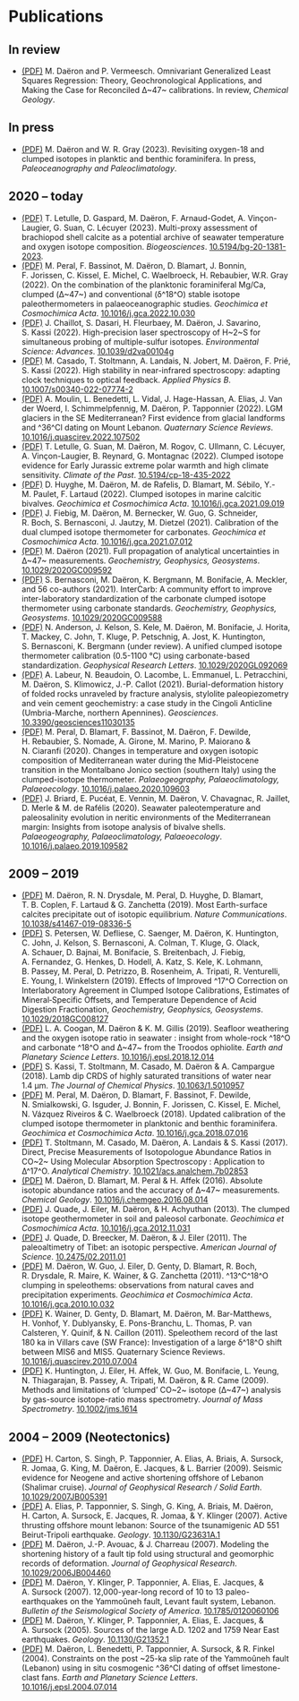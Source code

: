 # Publications

<!--## In preparation-->

## In review
+ [(PDF)](Daeron-Vermeesch-2023.pdf) M. Daëron and P. Vermeesch. Omnivariant Generalized Least Squares Regression: Theory, Geochronological Applications, and Making the Case for Reconciled Δ~47~  calibrations. In review, _Chemical Geology_.

## In press

+ [(PDF)](Daeron-Gray-2023.pdf) M. Daëron and W. R. Gray (2023). Revisiting oxygen-18 and clumped isotopes
in planktic and benthic foraminifera. In press, _Paleoceanography and Paleoclimatology_.

## 2020 – today
+ [(PDF)](Letulle-2023.pdf) T. Letulle, D. Gaspard, M. Daëron, F. Arnaud-Godet, A. Vinçon-Laugier, G. Suan, C. Lécuyer (2023). Multi-proxy assessment of brachiopod shell calcite as a potential archive of seawater temperature and oxygen isotope composition. _Biogeosciences_. [10.5194/bg-20-1381-2023](https://doi.org/10.5194/bg-20-1381-2023).
+ [(PDF)](Peral-2022.pdf) M. Peral, F. Bassinot, M. Daëron, D. Blamart, J. Bonnin, F. Jorissen, C. Kissel, E. Michel, C. Waelbroeck, H. Rebaubier, W.R. Gray (2022). On the combination of the planktonic foraminiferal Mg/Ca, clumped (Δ~47~) and conventional (δ^18^O) stable isotope paleothermometers in palaeoceanographic studies. _Geochimica et Cosmochimica Acta_. [10.1016/j.gca.2022.10.030](https://doi.org/10.1016/j.gca.2022.10.030)
+ [(PDF)](Chaillot-2022.pdf) J. Chaillot, S. Dasari, H. Fleurbaey, M. Daëron, J. Savarino, S. Kassi (2022). High-precision laser spectroscopy of H~2~S for simultaneous probing of multiple-sulfur isotopes. _Environmental Science: Advances_. [10.1039/d2va00104g](https://doi.org/10.1039/d2va00104g)
+ [(PDF)](Casado-2022.pdf) M. Casado, T. Stoltmann, A. Landais, N. Jobert, M. Daëron, F. Prié, S. Kassi (2022). High stability in near-infrared spectroscopy: adapting clock techniques to optical feedback. _Applied Physics B_. [10.1007/s00340-022-07774-2](https://doi.org/10.1007/s00340-022-07774-2)
+ [(PDF)](Moulin-2022.pdf) A. Moulin, L. Benedetti, L. Vidal, J. Hage-Hassan, A. Elias, J. Van der Woerd, I. Schimmelpfennig, M. Daëron, P. Tapponnier (2022). LGM glaciers in the SE Mediterranean? First evidence from glacial landforms and ^36^Cl dating on Mount Lebanon. _Quaternary Science Reviews_. [10.1016/j.quascirev.2022.107502](https://doi.org/10.1016/j.quascirev.2022.107502)
+ [(PDF)](Letulle-2022.pdf) T. Letulle, G. Suan, M. Daëron, M. Rogov, C. Ullmann, C. Lécuyer, A. Vinçon-Laugier, B. Reynard, G. Montagnac (2022). Clumped isotope evidence for Early Jurassic extreme polar warmth and high climate sensitivity. _Climate of the Past_. [10.5194/cp-18-435-2022](https://doi.org/10.5194/cp-18-435-2022)
+ [(PDF)](Huyghe-2022.pdf) D. Huyghe, M. Daëron, M. de Rafelis, D. Blamart, M. Sébilo, Y.-M. Paulet, F. Lartaud (2022). Clumped isotopes in marine calcitic bivalves. _Geochimica et Cosmochimica Acta_. [10.1016/j.gca.2021.09.019](https://doi.org/10.1016/j.gca.2021.09.019)
+ [(PDF)](Fiebig-2021.pdf) J. Fiebig, M. Daëron, M. Bernecker, W. Guo, G. Schneider, R. Boch, S. Bernasconi, J. Jautzy, M. Dietzel (2021). Calibration of the dual clumped isotope thermometer for carbonates. _Geochimica et Cosmochimica Acta_. [10.1016/j.gca.2021.07.012](https://doi.org/10.1016/j.gca.2021.07.012)
+ [(PDF)](Daeron-2021.pdf) M. Daëron (2021). Full propagation of analytical uncertainties in Δ~47~ measurements. _Geochemistry, Geophysics, Geosystems_. [10.1029/2020GC009592](https://doi.org/10.1029/2020GC009592)
+ [(PDF)](Bernasconi-2021.pdf) S. Bernasconi, M. Daëron, K. Bergmann, M. Bonifacie, A. Meckler, and 56 co-authors (2021). InterCarb: A community effort to improve inter-laboratory standardization of the carbonate clumped isotope thermometer using carbonate standards. _Geochemistry, Geophysics, Geosystems_. [10.1029/2020GC009588](https://doi.org/10.1029/2020GC009588)
+ [(PDF)](Anderson-2021.pdf) N. Anderson, J. Kelson, S. Kele, M. Daëron, M. Bonifacie, J. Horita, T. Mackey, C. John, T. Kluge, P. Petschnig, A. Jost, K. Huntington, S. Bernasconi, K. Bergmann (under review). A unified clumped isotope thermometer calibration (0.5-1100 °C) using carbonate-based standardization. _Geophysical Research Letters_. [10.1029/2020GL092069](https://doi.org/10.1029/2020GL092069)
+ [(PDF)](Labeur-2021.pdf) A. Labeur, N. Beaudoin, O. Lacombe, L. Emmanuel, L. Petracchini, M. Daëron, S. Klimowicz, J.-P. Callot (2021). Burial-deformation history of folded rocks unraveled by fracture analysis, stylolite paleopiezometry and vein cement geochemistry: a case study in the Cingoli Anticline (Umbria-Marche, northern Apennines). _Geosciences_. [10.3390/geosciences11030135](https://doi.org/10.3390/geosciences11030135)
+ [(PDF)](Peral-2020.pdf) M. Peral, D. Blamart, F. Bassinot, M. Daëron, F. Dewilde, H. Rebaubier, S. Nomade, A. Girone, M. Marino, P. Maiorano & N. Ciaranfi (2020). Changes in temperature and oxygen isotopic composition of Mediterranean water during the Mid-Pleistocene transition in the Montalbano Jonico section (southern Italy) using the clumped-isotope thermometer. _Palaeogeography, Palaeoclimatology, Palaeoecology_. [10.1016/j.palaeo.2020.109603](https://doi.org/10.1016/j.palaeo.2020.109603)
+ [(PDF)](Briard-2020.pdf) J. Briard, E. Pucéat, E. Vennin, M. Daëron, V. Chavagnac, R. Jaillet, D. Merle & M. de Rafélis (2020). Seawater paleotemperature and paleosalinity evolution in neritic environments of the Mediterranean margin: Insights from isotope analysis of bivalve shells. _Palaeogeography, Palaeoclimatology, Palaeoecology_. [10.1016/j.palaeo.2019.109582](https://doi.org/10.1016/j.palaeo.2019.109582)

## 2009 – 2019
+ [(PDF)](Daeron-2019.pdf) M. Daëron, R. N. Drysdale, M. Peral, D. Huyghe, D. Blamart, T. B. Coplen, F. Lartaud & G. Zanchetta (2019). Most Earth-surface calcites precipitate out of isotopic equilibrium. _Nature Communications_. [10.1038/s41467-019-08336-5](https://doi.org/10.1038/s41467-019-08336-5)
+ [(PDF)](Petersen-2019.pdf) S. Petersen, W. Defliese, C. Saenger, M. Daëron, K. Huntington, C. John, J. Kelson, S. Bernasconi, A. Colman, T. Kluge, G. Olack, A. Schauer, D. Bajnai, M. Bonifacie, S. Breitenbach, J. Fiebig, A. Fernandez, G. Henkes, D. Hodell, A. Katz, S. Kele, K. Lohmann, B. Passey, M. Peral, D. Petrizzo, B. Rosenheim, A. Tripati, R. Venturelli, E. Young, I. Winkelstern (2019). Effects of Improved ^17^O Correction on Interlaboratory Agreement in Clumped Isotope Calibrations, Estimates of Mineral‐Specific Offsets, and Temperature Dependence of Acid Digestion Fractionation, _Geochemistry, Geophysics, Geosystems_. [10.1029/2018GC008127](https://doi.org/10.1029/2018GC008127)
+ [(PDF)](Coogan-2019-EPSL.pdf) L. A. Coogan, M. Daëron & K. M. Gillis (2019). Seafloor weathering and the oxygen isotope ratio in seawater : insight from whole-rock ^18^O and carbonate ^18^O and ∆~47~ from the Troodos ophiolite. _Earth and Planetary Science Letters_. [10.1016/j.epsl.2018.12.014](https://doi.org/10.1016/j.epsl.2018.12.014)
+ [(PDF)](Kassi-2018.pdf) S. Kassi, T. Stoltmann, M. Casado, M. Daëron & A. Campargue (2018). Lamb dip CRDS of highly saturated transitions of water near 1.4 μm. _The Journal of Chemical Physics_. [10.1063/1.5010957](https://doi.org/10.1063/1.5010957)
+ [(PDF)](Peral-2018.pdf) M. Peral, M. Daëron, D. Blamart, F. Bassinot, F. Dewilde, N. Smialkowski, G. Isguder, J. Bonnin, F. Jorissen, C. Kissel, E. Michel, N. Vázquez Riveiros & C. Waelbroeck (2018). Updated calibration of the clumped isotope thermometer in planktonic and benthic foraminifera. _Geochimica et Cosmochimica Acta_. [10.1016/j.gca.2018.07.016](https://doi.org/10.1016/j.gca.2018.07.016)
+ [(PDF)](Stoltmann-2017.pdf) T. Stoltmann, M. Casado, M. Daëron, A. Landais & S. Kassi (2017). Direct, Precise Measurements of Isotopologue Abundance Ratios in CO~2~ Using Molecular Absorption Spectroscopy : Application to Δ^17^O. _Analytical Chemistry_. [10.1021/acs.analchem.7b02853](https://doi.org/10.1021/acs.analchem.7b02853)
+ [(PDF)](Daeron-2016.pdf) M. Daëron, D. Blamart, M. Peral & H. Affek (2016). Absolute isotopic abundance ratios and the accuracy of Δ~47~ measurements. _Chemical Geology_. [10.1016/j.chemgeo.2016.08.014](https://doi.org/10.1016/j.chemgeo.2016.08.014)
+ [(PDF)](Quade-2013.pdf) J. Quade, J. Eiler, M. Daëron, & H. Achyuthan (2013). The clumped isotope geothermometer in soil and paleosol carbonate. _Geochimica et Cosmochimica Acta_. [10.1016/j.gca.2012.11.031](https://doi.org/10.1016/j.gca.2012.11.031)
+ [(PDF)](Quade-2011.pdf) J. Quade, D. Breecker, M. Daëron, & J. Eiler (2011). The paleoaltimetry of Tibet: an isotopic perspective. _American Journal of Science_. [10.2475/02.2011.01](https://doi.org/10.2475/02.2011.01)
+ [(PDF)](Daeron-2011.pdf) M. Daëron, W. Guo, J. Eiler, D. Genty, D. Blamart, R. Boch, R. Drysdale, R. Maire, K. Wainer, & G. Zanchetta (2011). ^13^C^18^O clumping in speleothems: observations from natural caves and precipitation experiments. _Geochimica et Cosmochimica Acta_. [10.1016/j.gca.2010.10.032](https://doi.org/10.1016/j.gca.2010.10.032)
+ [(PDF)](Wainer-2011.pdf) K. Wainer, D. Genty, D. Blamart, M. Daëron, M. Bar-Matthews, H. Vonhof, Y. Dublyansky, E. Pons-Branchu,  L. Thomas, P. van Calsteren, Y. Quinif, & N. Caillon (2011). Speleothem record of the last 180 ka in Villars cave (SW France): Investigation of a large δ^18^O shift between MIS6 and MIS5. Quaternary Science Reviews. [10.1016/j.quascirev.2010.07.004](https://doi.org/10.1016/j.quascirev.2010.07.004)
+ [(PDF)](Huntington-2009.pdf) K. Huntington, J. Eiler, H. Affek, W. Guo, M. Bonifacie, L. Yeung, N. Thiagarajan, B. Passey, A. Tripati, M. Daëron, & R. Came (2009). Methods and limitations of ‘clumped’ CO~2~ isotope (Δ~47~) analysis by gas-source isotope-ratio mass spectrometry. _Journal of Mass Spectrometry_. [10.1002/jms.1614](https://doi.org/10.1002/jms.1614)

## 2004 – 2009 (Neotectonics)
+ [(PDF)](Carton-2009.pdf) H. Carton, S. Singh, P. Tapponnier, A. Elias, A. Briais, A. Sursock, R. Jomaa, G. King, M. Daëron, E. Jacques, & L. Barrier (2009). Seismic evidence for Neogene and active shortening offshore of Lebanon (Shalimar cruise). _Journal of Geophysical Research / Solid Earth_. [10.1029/2007JB005391](https://doi.org/10.1029/2007JB005391)
+ [(PDF)](Elias-2007.pdf) A. Elias, P. Tapponnier, S. Singh, G. King, A. Briais, M. Daëron, H. Carton, A. Sursock, E. Jacques, R. Jomaa, & Y. Klinger (2007). Active thrusting offshore mount lebanon: Source of the tsunamigenic AD 551 Beirut-Tripoli earthquake. _Geology_. [10.1130/G23631A.1](https://doi.org/10.1130/G23631A.1)
+ [(PDF)](Daeron-2007-JGR.pdf) M. Daëron, J.-P. Avouac, & J. Charreau (2007). Modeling the shortening history of a fault tip fold using structural and geomorphic records of deformation. _Journal of Geophysical Research_. [10.1029/2006JB004460](https://doi.org/10.1029/2006JB004460)
+ [(PDF)](Daeron-2007-BSSA.pdf) M. Daëron, Y. Klinger, P. Tapponnier, A. Elias, E. Jacques, & A. Sursock (2007). 12,000-year-long record of 10 to 13 paleo-earthquakes on the Yammoûneh fault, Levant fault system, Lebanon. _Bulletin of the Seismological Society of America_. [10.1785/0120060106](https://doi.org/10.1785/0120060106)
+ [(PDF)](Daeron-2005.pdf) M. Daëron, Y. Klinger, P. Tapponnier, A. Elias, E. Jacques, & A. Sursock (2005). Sources of the large A.D. 1202 and 1759 Near East earthquakes. _Geology_. [10.1130/G21352.1](https://doi.org/10.1130/G21352.1)
+ [(PDF)](Daeron-2004.pdf) M. Daëron, L. Benedetti, P. Tapponnier, A. Sursock, & R. Finkel (2004). Constraints on the post ~25-ka slip rate of the Yammoûneh fault (Lebanon) using in situ cosmogenic ^36^Cl dating of offset limestone-clast fans. _Earth and Planetary Science Letters_. [10.1016/j.epsl.2004.07.014](https://doi.org/10.1016/j.epsl.2004.07.014)
